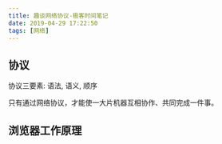 ```yaml
---
title: 趣谈网络协议-极客时间笔记
date: 2019-04-29 17:22:50
tags: [网络]
---
```


## 协议

协议三要素: 语法, 语义, 顺序

只有通过网络协议，才能使一大片机器互相协作、共同完成一件事。


## 浏览器工作原理
